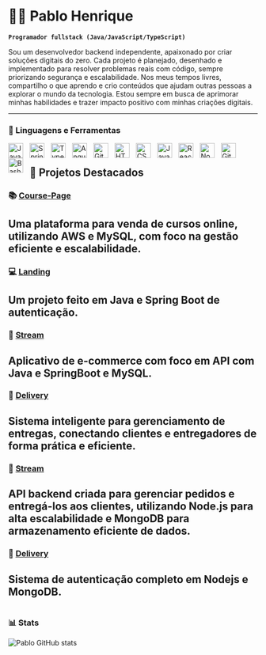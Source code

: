 # 🏄‍♂️ Pablo Henrique

**`Programador fullstack (Java/JavaScript/TypeScript)`**

Sou um desenvolvedor backend independente, apaixonado por criar soluções digitais do zero. Cada projeto é planejado, desenhado e implementado para resolver problemas reais com código, sempre priorizando segurança e escalabilidade. Nos meus tempos livres, compartilho o que aprendo e crio conteúdos que ajudam outras pessoas a explorar o mundo da tecnologia. Estou sempre em busca de aprimorar minhas habilidades e trazer impacto positivo com minhas criações digitais.

---

### 🧰 Linguagens e Ferramentas

<img align="left" alt="Java" width="30px" style="padding-right:10px;" src="https://cdn.jsdelivr.net/gh/devicons/devicon/icons/java/java-original.svg"/>
<img align="left" alt="Spring" width="30px" style="padding-right:10px;" src="https://cdn.jsdelivr.net/gh/devicons/devicon/icons/spring/spring-original.svg" />
<img align="left" alt="TypeScript" width="30px" style="padding-right:10px;" src="https://cdn.jsdelivr.net/gh/devicons/devicon/icons/typescript/typescript-plain.svg" />
<img align="left" alt="Angular" width="30px" style="padding-right:10px;" src="https://cdn.jsdelivr.net/gh/devicons/devicon/icons/angularjs/angularjs-plain.svg" />
<img align="left" alt="Git" width="30px" style="padding-right:10px;" src="https://cdn.jsdelivr.net/gh/devicons/devicon/icons/git/git-original.svg" />
<img align="left" alt="HTML" width="30px" style="padding-right:10px;" src="https://cdn.jsdelivr.net/gh/devicons/devicon/icons/html5/html5-plain.svg" />
<img align="left" alt="CSS" width="30px" style="padding-right:10px;" src="https://cdn.jsdelivr.net/gh/devicons/devicon/icons/css3/css3-plain.svg" />
<img align="left" alt="JavaScript" width="30px" style="padding-right:10px;" src="https://cdn.jsdelivr.net/gh/devicons/devicon/icons/javascript/javascript-plain.svg" />
<img align="left" alt="React" width="30px" style="padding-right:10px;" src="https://cdn.jsdelivr.net/gh/devicons/devicon/icons/react/react-original.svg" />
<img align="left" alt="NodeJS" width="30px" style="padding-right:10px;" src="https://cdn.jsdelivr.net/gh/devicons/devicon/icons/nodejs/nodejs-original.svg" />
<img align="left" alt="GitHub" width="30px" style="padding-right:10px;" src="https://cdn.jsdelivr.net/gh/devicons/devicon/icons/github/github-original.svg" />
<img align="left" alt="Bash" width="30px" style="padding-right:10px;" src="https://cdn.jsdelivr.net/gh/devicons/devicon/icons/bash/bash-original.svg" />
<br />

## 🌟 Projetos Destacados

### 📚 [Course-Page](https://github.com/pablopastuchenko/Course-Page)  
Uma plataforma para venda de cursos online, utilizando AWS e MySQL, com foco na gestão eficiente e escalabilidade.
---

### 💻 [Landing](https://github.com/pablopastuchenko/javaLogin)  
Um projeto feito em Java e Spring Boot de autenticação.
---

### 🎥 [Stream](https://github.com/pablopastuchenko/E-commerce-backend-java)  
Aplicativo de e-commerce com foco em API com Java e SpringBoot e MySQL.
---

### 🚚 [Delivery](https://github.com/pablopastuchenko/delivery)  
Sistema inteligente para gerenciamento de entregas, conectando clientes e entregadores de forma prática e eficiente.
---

### 🎥 [Stream](https://github.com/pablopastuchenko/restaurant-backend)  
API backend criada para gerenciar pedidos e entregá-los aos clientes, utilizando Node.js para alta escalabilidade e MongoDB para armazenamento eficiente de dados.
---

### 🚚 [Delivery](https://github.com/pablopastuchenko/auth-backend)  
Sistema de autenticação completo em Nodejs e MongoDB.
---
#

### 📊 Stats

![Pablo GitHub stats](https://github-readme-stats.vercel.app/api?username=forrestknight&show_icons=true&theme=gruvbox)

<!-- ![GitHub Streak](https://streak-stats.demolab.com?user=ForrestKnight&theme=gruvbox&border_radius=4.5) -->

#
<!--
<details>
 <summary><h3>👨‍💻 Forrest's Coding Journey</h3></summary>
   I started my coding journey as a naive computer science student with a passion to learn everything I could about this programming world - code, unix, linux, theory. And all the while, teaching myself iOS development with a dream to build my own app, but that soon got overshadowed by my desire to excel in Java. A desire that landed me a full-stack software engineering job upon graduation. However, I had another desire I had been pursuing throughout this time - YouTube content creation. I eventually ended up quitting my software engineering job to pursue YouTube full-time, and that has been my focus ever since. But there's something that's always bothered me about my journey - abandoning my dream of building my own app to pursue the safe route, a job. Now I've already taken the leap away from that safety net into this uncomfortable, unexplored world that it being a creator. And it worked out, but again, it became comfortable. It's easier to create a video than go out on a ledge and build my own product. I do have to eat, at the end of the day, but I think it's time. It's time to get uncomfortable again. I have a burning desire to get back on the horse, and fulfill that dream younger me had of building my own app, my own product. And in order to do that, I'll be implmementing a few measures to streamline my YouTube content to focus more time on fulfilling that dream - a dream that I'll be ready to tackle in 2023 due to the measure I'm putting in place now until the end of 2022. Don't wait up, because I'm coming.
-->

